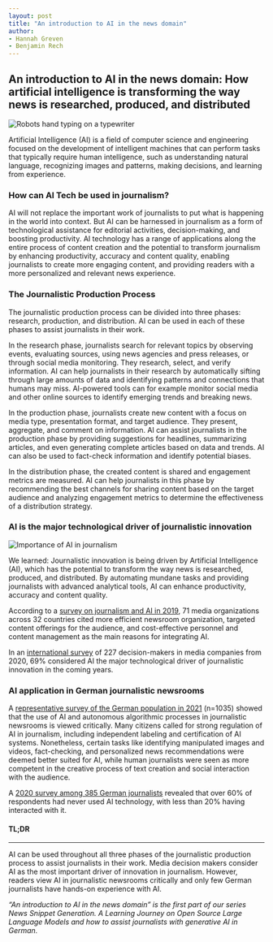 ```yaml
---
layout: post
title: "An introduction to AI in the news domain"
author:
- Hannah Greven
- Benjamin Rech 
---
```



## An introduction to AI in the news domain: How artificial intelligence is transforming the way news is researched, produced, and distributed

![Robots hand typing on a typewriter](https://user-images.githubusercontent.com/36483428/223438320-986afdb4-af04-47d7-afc2-729d30ae38dc.jpg)

Artificial Intelligence (AI) is a field of computer science and engineering focused on the development of intelligent machines that can perform tasks that typically require human intelligence, such as understanding natural language, recognizing images and patterns, making decisions, and learning from experience.

### How can AI Tech be used in journalism?

AI will not replace the important work of journalists to put what is happening in the world into context. But AI can be harnessed in journalism as a form of technological assistance for editorial activities, decision-making, and boosting productivity. AI technology has a range of applications along the entire process of content creation and the potential to transform journalism by enhancing productivity, accuracy and content quality, enabling journalists to create more engaging content, and providing readers with a more personalized and relevant news experience.

### The Journalistic Production Process

The journalistic production process can be divided into three phases: research, production, and distribution. AI can be used in each of these phases to assist journalists in their work.

In the research phase, journalists search for relevant topics by observing events, evaluating sources, using news agencies and press releases, or through social media monitoring. They research, select, and verify information. AI can help journalists in their research by automatically sifting through large amounts of data and identifying patterns and connections that humans may miss. AI-powered tools can for example monitor social media and other online sources to identify emerging trends and breaking news.

In the production phase, journalists create new content with a focus on media type, presentation format, and target audience. They present, aggregate, and comment on information. AI can assist journalists in the production phase by providing suggestions for headlines, summarizing articles, and even generating complete articles based on data and trends. AI can also be used to fact-check information and identify potential biases.

In the distribution phase, the created content is shared and engagement metrics are measured. AI can help journalists in this phase by recommending the best channels for sharing content based on the target audience and analyzing engagement metrics to determine the effectiveness of a distribution strategy.

### AI is the major technological driver of journalistic innovation

![Importance of AI in journalism](https://user-images.githubusercontent.com/36483428/223435949-888df721-c8f1-4f8c-88ba-e86707fccb72.jpg)

We learned: Journalistic innovation is being driven by Artificial Intelligence (AI), which has the potential to transform the way news is researched, produced, and distributed. By automating mundane tasks and providing journalists with advanced analytical tools, AI can enhance productivity, accuracy and content quality.

According to a [survey on journalism and AI in 2019](https://blogs.lse.ac.uk/polis/2019/11/18/new-powers-new-responsibilities/), 71 media organizations across 32 countries cited more efficient newsroom organization, targeted content offerings for the audience, and cost-effective personnel and content management as the main reasons for integrating AI.

In an [international survey](https://reutersinstitute.politics.ox.ac.uk/journalism-media-and-technology-trends-and-predictions-2021) of 227 decision-makers in media companies from 2020, 69% considered AI the major technological driver of journalistic innovation in the coming years.

### AI application in German journalistic newsrooms

A [representative survey of the German population in 2021](https://www.cais-research.de/wp-content/uploads/Factsheet-4-Journalismus.pdf) (n=1035) showed that the use of AI and autonomous algorithmic processes in journalistic newsrooms is viewed critically. Many citizens called for strong regulation of AI in journalism, including independent labeling and certification of AI systems. Nonetheless, certain tasks like identifying manipulated images and videos, fact-checking, and personalized news recommendations were deemed better suited for AI, while human journalists were seen as more competent in the creative process of text creation and social interaction with the audience.

A [2020 survey among 385 German journalists](https://arxiv.org/abs/2105.07881) revealed that over 60% of respondents had never used AI technology, with less than 20% having interacted with it.


#### TL;DR
---
AI can be used throughout all three phases of the journalistic production process to assist journalists in their work. Media decision makers consider AI as the most important driver of innovation in journalism. However, readers view AI in journalistic newsrooms critically and only few German journalists have hands-on experience with AI.

*“An introduction to AI in the news domain” is the first part of our series News Snippet Generation. A Learning Journey on Open Source Large Language Models and how to assist journalists with generative AI in German.*
